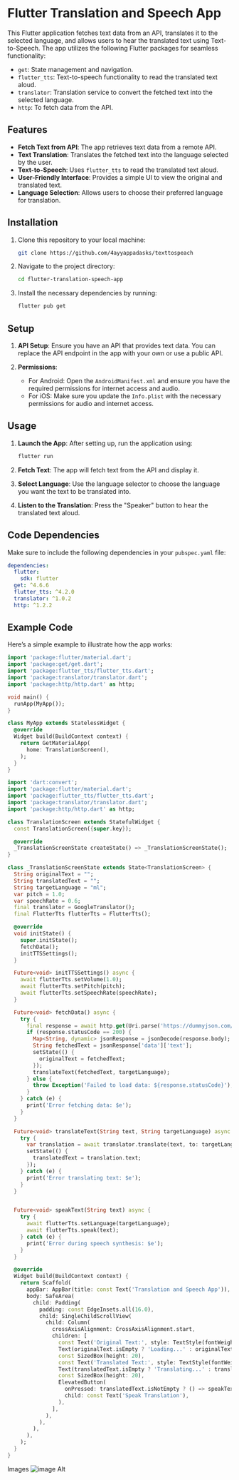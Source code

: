 
# Flutter Translation and Speech App

This Flutter application fetches text data from an API, translates it to the selected language, and allows users to hear the translated text using Text-to-Speech. The app utilizes the following Flutter packages for seamless functionality:

- `get`: State management and navigation.
- `flutter_tts`: Text-to-speech functionality to read the translated text aloud.
- `translator`: Translation service to convert the fetched text into the selected language.
- `http`: To fetch data from the API.

## Features

- **Fetch Text from API**: The app retrieves text data from a remote API.
- **Text Translation**: Translates the fetched text into the language selected by the user.
- **Text-to-Speech**: Uses `flutter_tts` to read the translated text aloud.
- **User-Friendly Interface**: Provides a simple UI to view the original and translated text.
- **Language Selection**: Allows users to choose their preferred language for translation.

## Installation

1. Clone this repository to your local machine:

   ```bash
   git clone https://github.com/4ayyappadasks/texttospeach
   ```

2. Navigate to the project directory:

   ```bash
   cd flutter-translation-speech-app
   ```

3. Install the necessary dependencies by running:

   ```bash
   flutter pub get
   ```

## Setup

1. **API Setup**: Ensure you have an API that provides text data. You can replace the API endpoint in the app with your own or use a public API.

2. **Permissions**:
    - For Android: Open the `AndroidManifest.xml` and ensure you have the required permissions for internet access and audio.
    - For iOS: Make sure you update the `Info.plist` with the necessary permissions for audio and internet access.

## Usage

1. **Launch the App**: After setting up, run the application using:

   ```bash
   flutter run
   ```

2. **Fetch Text**: The app will fetch text from the API and display it.

3. **Select Language**: Use the language selector to choose the language you want the text to be translated into.

4. **Listen to the Translation**: Press the "Speaker" button to hear the translated text aloud.

## Code Dependencies

Make sure to include the following dependencies in your `pubspec.yaml` file:

```yaml
dependencies:
  flutter:
    sdk: flutter
  get: ^4.6.6
  flutter_tts: ^4.2.0
  translator: ^1.0.2
  http: ^1.2.2
```

## Example Code

Here’s a simple example to illustrate how the app works:

```dart
import 'package:flutter/material.dart';
import 'package:get/get.dart';
import 'package:flutter_tts/flutter_tts.dart';
import 'package:translator/translator.dart';
import 'package:http/http.dart' as http;

void main() {
  runApp(MyApp());
}

class MyApp extends StatelessWidget {
  @override
  Widget build(BuildContext context) {
    return GetMaterialApp(
      home: TranslationScreen(),
    );
  }
}

import 'dart:convert';
import 'package:flutter/material.dart';
import 'package:flutter_tts/flutter_tts.dart';
import 'package:translator/translator.dart';
import 'package:http/http.dart' as http;

class TranslationScreen extends StatefulWidget {
  const TranslationScreen({super.key});

  @override
  _TranslationScreenState createState() => _TranslationScreenState();
}

class _TranslationScreenState extends State<TranslationScreen> {
  String originalText = "";
  String translatedText = "";
  String targetLanguage = "ml";
  var pitch = 1.0;
  var speechRate = 0.6;
  final translator = GoogleTranslator();
  final FlutterTts flutterTts = FlutterTts();

  @override
  void initState() {
    super.initState();
    fetchData();
    initTTSSettings();
  }

  Future<void> initTTSSettings() async {
    await flutterTts.setVolume(1.0);
    await flutterTts.setPitch(pitch);
    await flutterTts.setSpeechRate(speechRate);
  }

  Future<void> fetchData() async {
    try {
      final response = await http.get(Uri.parse('https://dummyjson.com/c/b5c4-a125-4d3b-866d'));
      if (response.statusCode == 200) {
        Map<String, dynamic> jsonResponse = jsonDecode(response.body);
        String fetchedText = jsonResponse['data']['text'];
        setState(() {
          originalText = fetchedText;
        });
        translateText(fetchedText, targetLanguage);
      } else {
        throw Exception('Failed to load data: ${response.statusCode}');
      }
    } catch (e) {
      print('Error fetching data: $e');
    }
  }

  Future<void> translateText(String text, String targetLanguage) async {
    try {
      var translation = await translator.translate(text, to: targetLanguage);
      setState(() {
        translatedText = translation.text;
      });
    } catch (e) {
      print('Error translating text: $e');
    }
  }


  Future<void> speakText(String text) async {
    try {
      await flutterTts.setLanguage(targetLanguage);
      await flutterTts.speak(text);
    } catch (e) {
      print('Error during speech synthesis: $e');
    }
  }

  @override
  Widget build(BuildContext context) {
    return Scaffold(
      appBar: AppBar(title: const Text('Translation and Speech App')),
      body: SafeArea(
        child: Padding(
          padding: const EdgeInsets.all(16.0),
          child: SingleChildScrollView(
            child: Column(
              crossAxisAlignment: CrossAxisAlignment.start,
              children: [
                const Text('Original Text:', style: TextStyle(fontWeight: FontWeight.bold)),
                Text(originalText.isEmpty ? 'Loading...' : originalText, style: const TextStyle(fontSize: 16)),
                const SizedBox(height: 20),
                const Text('Translated Text:', style: TextStyle(fontWeight: FontWeight.bold)),
                Text(translatedText.isEmpty ? 'Translating...' : translatedText, style: const TextStyle(fontSize: 16)),
                const SizedBox(height: 20),
                ElevatedButton(
                  onPressed: translatedText.isNotEmpty ? () => speakText(translatedText) : null,
                  child: const Text('Speak Translation'),
                ),
              ],
            ),
          ),
        ),
      ),
    );
  }
}

```

Images
![image Alt](https://github.com/4ayyappadasks/texttospeach/blob/f07803758bdccac8794e7a137e0cdc6b4b325c12/ss/banner.jpg)